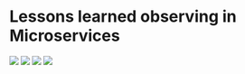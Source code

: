 # Lessons learned observing in Microservices 

[![](https://img.shields.io/badge/JCConf-2020-red)](https://jcconf.tw/2020/)
[![](https://img.shields.io/badge/speakerdeck-Shihyu%20Ho-brightgreen)](https://speakerdeck.com/shihyuho)
[![](https://img.shields.io/badge/slideshare-Matt%20Ho-blue)](https://www.slideshare.net/MattHo2)
[![](https://img.shields.io/badge/.%2Fdocs-pdf-yellow)](./docs)
